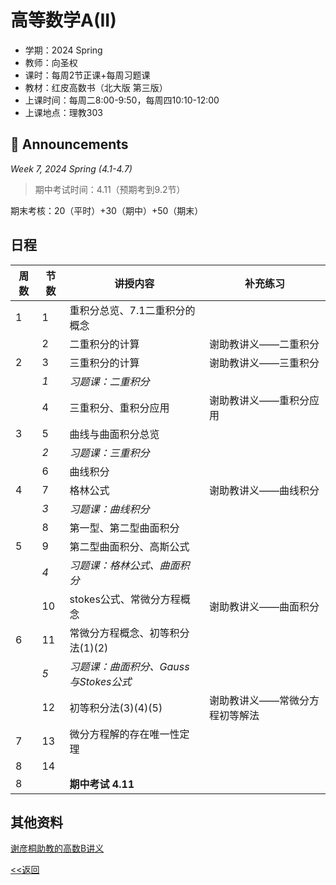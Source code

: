 # 高等数学A(II)

* 学期：2024 Spring
* 教师：向圣权
* 课时：每周2节正课+每周习题课
* 教材：红皮高数书（北大版 第三版）
* 上课时间：每周二8:00-9:50，每周四10:10-12:00
* 上课地点：理教303

## 📢 Announcements

*Week 7, 2024 Spring (4.1-4.7)*

> 期中考试时间：4.11（预期考到9.2节）

期末考核：20（平时）+30（期中）+50（期末）

## 日程

| 周数 |节数| 讲授内容 | 补充练习 |
| ---- |----| -------- | -------- |
|1|1|重积分总览、7.1二重积分的概念||
||2|二重积分的计算|谢助教讲义——二重积分|
|2|3|三重积分的计算|谢助教讲义——三重积分|
||*1*|*习题课：二重积分*||
||4|三重积分、重积分应用|谢助教讲义——重积分应用|
|3|5|曲线与曲面积分总览||
||*2*|*习题课：三重积分*||
||6|曲线积分||
|4|7|格林公式|谢助教讲义——曲线积分|
||*3*|*习题课：曲线积分*||
||8|第一型、第二型曲面积分||
|5|9|第二型曲面积分、高斯公式||
||*4*|*习题课：格林公式、曲面积分*||
||10|stokes公式、常微分方程概念|谢助教讲义——曲面积分|
|6|11|常微分方程概念、初等积分法(1)(2)||
||*5*|*习题课：曲面积分、Gauss与Stokes公式*||
||12|初等积分法(3)(4)(5)|谢助教讲义——常微分方程初等解法|
|7|13|微分方程解的存在唯一性定理||
|8|14|||
|8||**期中考试 4.11**||

## 其他资料

[谢彦桐助教的高数B讲义](https://darkoxie.github.io)

[<<返回](university_courses)